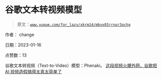 # 谷歌文本转视频模型

> 原文：[`www.yuque.com/for_lazy/xkrm14/mbvx03rrnor3ochg`](https://www.yuque.com/for_lazy/xkrm14/mbvx03rrnor3ochg)

作者： change 

日期：2023-01-16 

点赞数：13 

谷歌文本转视频（Text-to-Video）模型：Phenaki。 [这段视频火爆外网，谷歌把 AI 视频造假搞得太真太简单了](https://mp.weixin.qq.com/s/IYVexD1MGkgFS0C5z98xlg) 

